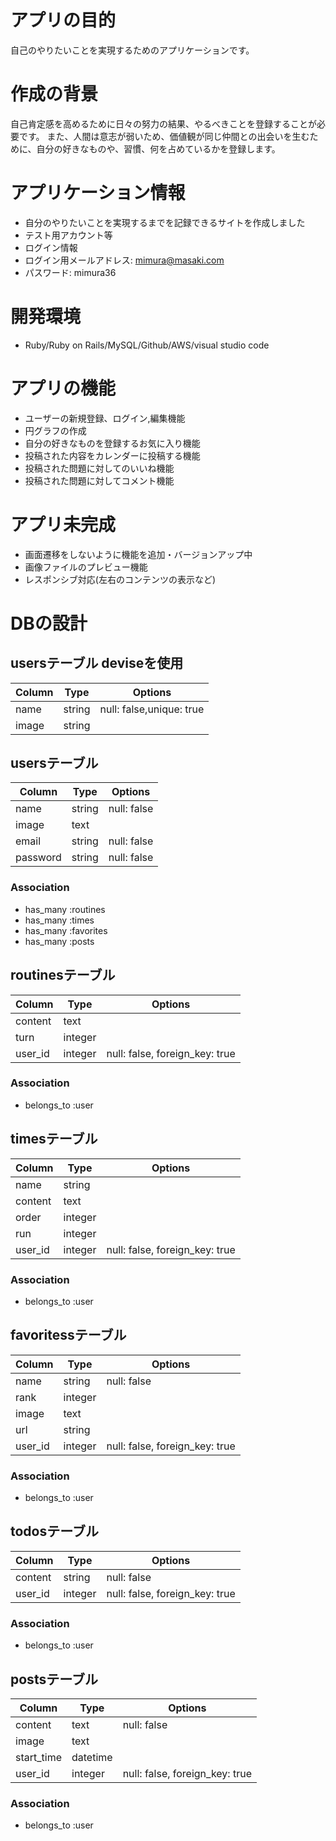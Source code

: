 # アプリの目的
自己のやりたいことを実現するためのアプリケーションです。

# 作成の背景
自己肯定感を高めるために日々の努力の結果、やるべきことを登録することが必要です。
また、人間は意志が弱いため、価値観が同じ仲間との出会いを生むために、自分の好きなものや、習慣、何を占めているかを登録します。

# アプリケーション情報
- 自分のやりたいことを実現するまでを記録できるサイトを作成しました
- テスト用アカウント等
- ログイン情報
- ログイン用メールアドレス: mimura@masaki.com
- パスワード: mimura36

# 開発環境
- Ruby/Ruby on Rails/MySQL/Github/AWS/visual studio code

# アプリの機能
- ユーザーの新規登録、ログイン,編集機能 
- 円グラフの作成
- 自分の好きなものを登録するお気に入り機能
- 投稿された内容をカレンダーに投稿する機能
- 投稿された問題に対してのいいね機能
- 投稿された問題に対してコメント機能

# アプリ未完成
- 画面遷移をしないように機能を追加・バージョンアップ中
- 画像ファイルのプレビュー機能
- レスポンシブ対応(左右のコンテンツの表示など)

# DBの設計
## usersテーブル deviseを使用
|Column|Type|Options|
|------|----|-------|
|name|string|null: false,unique: true|
|image|string||

## usersテーブル
|Column|Type|Options|
|------|----|-------|
|name|string|null: false|
|image|text||
|email|string|null: false|
|password|string|null: false|
### Association
- has_many :routines
- has_many :times
- has_many :favorites
- has_many :posts


## routinesテーブル
|Column|Type|Options|
|------|----|-------|
|content|text||
|turn|integer||
|user_id|integer|null: false, foreign_key: true|
### Association
- belongs_to :user


## timesテーブル
|Column|Type|Options|
|------|----|-------|
|name|string||
|content|text||
|order|integer||
|run|integer||
|user_id|integer|null: false, foreign_key: true|
### Association
- belongs_to :user


## favoritessテーブル
|Column|Type|Options|
|------|----|-------|
|name|string|null: false|
|rank|integer||
|image|text||
|url|string||
|user_id|integer|null: false, foreign_key: true|
### Association
- belongs_to :user


## todosテーブル
|Column|Type|Options|
|------|----|-------|
|content|string|null: false|
|user_id|integer|null: false, foreign_key: true|
### Association
- belongs_to :user

## postsテーブル
|Column|Type|Options|
|------|----|-------|
|content|text|null: false|
|image|text||
|start_time|datetime||
|user_id|integer|null: false, foreign_key: true|
### Association
- belongs_to :user
